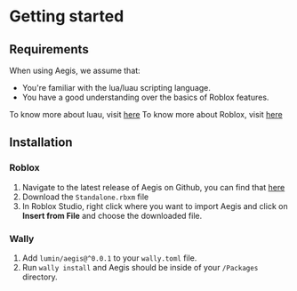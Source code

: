 # Getting started

## Requirements

When using Aegis, we assume that:

- You're familiar with the lua/luau scripting language.
- You have a good understanding over the basics of Roblox features.

To know more about luau, visit [here](https://luau-lang.org/)
To know more about Roblox, visit [here](https://create.roblox.com/docs/tutorials)

## Installation

### Roblox

1. Navigate to the latest release of Aegis on Github, you can find that [here](https://github.com/lumin-dev/Aegis/releases/)
2. Download the `Standalone.rbxm` file
3. In Roblox Studio, right click where you want to import Aegis and click on **Insert from File** and choose the downloaded file.

### Wally

1. Add `lumin/aegis@^0.0.1` to your `wally.toml` file.
2. Run `wally install` and Aegis should be inside of your `/Packages` directory.
